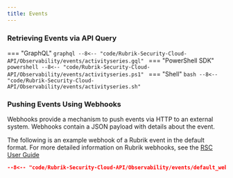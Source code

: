 ```yaml
---
title: Events
---
```


### Retrieving Events via API Query
=== "GraphQL"
    ```graphql
    --8<-- "code/Rubrik-Security-Cloud-API/Observability/events/activityseries.gql"
    ```
=== "PowerShell SDK"
    ```powershell
    --8<-- "code/Rubrik-Security-Cloud-API/Observability/events/activityseries.ps1"
    ```
=== "Shell"
    ```bash
    --8<-- "code/Rubrik-Security-Cloud-API/Observability/events/activityseries.sh"
    ```

### Pushing Events Using Webhooks
Webhooks provide a mechanism to push events via HTTP to an external system. Webhooks contain a JSON payload with details about the event.

The following is an example webhook of a Rubrik event in the default format. For more detailed information on Rubrik webhooks, see the [RSC User Guide](https://docs.rubrik.com/en-us/saas/saas/common/webhooks.html)

```json title="default webhook payload example"
--8<-- "code/Rubrik-Security-Cloud-API/Observability/events/default_webhook_template.json"
```
